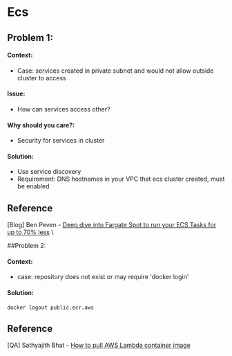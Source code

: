 # Ecs

## Problem 1:
#### Context:
- Case: services created in private subnet and would not allow outside cluster to access
#### Issue:
- How can services access other?
#### Why should you care?:
- Security for services in cluster
#### Solution:
- Use service discovery
- Requirement: DNS hostnames in your VPC that ecs cluster created, must be enabled

## Reference

[Blog] Ben Peven - [Deep dive into Fargate Spot to run your ECS Tasks for up to 70% less](https://aws.amazon.com/blogs/compute/deep-dive-into-fargate-spot-to-run-your-ecs-tasks-for-up-to-70-less/) \

##Problem 2:
#### Context:
- case: repository does not exist or may require 'docker login'
#### Solution:
```
docker logout public.ecr.aws
```
## Reference

[QA] Sathyajith Bhat - [How to pull AWS Lambda container image](https://stackoverflow.com/questions/65720417/how-to-pull-aws-lambda-container-image)